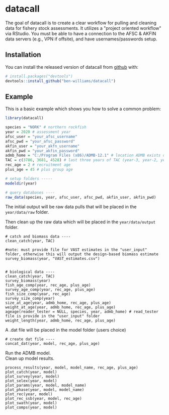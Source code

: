 
# datacall

<!-- badges: start -->
<!-- badges: end -->

The goal of datacall is to create a clear workflow for pulling and cleaning data for fishery stock assessments. 
It utilizes a "project oriented workflow" via RStudio. 
You must be able to have a connection to the AFSC & AKFIN data servers (e.g., VPN if offsite), and have usernames/passwords setup.

## Installation

You can install the released version of datacall from [github](https://github.com/ben-williams/datacall) with:

``` r
# install.packages("devtools")
devtools::install_github("ben-williams/datacall")
```

## Example

This is a basic example which shows you how to solve a common problem:

``` r
library(datacall)

species = "NORK" # northern rockfish
year = 2020 # assessment year
afsc_user = "your_afsc_username"
afsc_pwd = "your_afsc_password"
akfin_user = "your_akfn_username"
akfin_pwd = "your_akfin_password"
admb_home = "C:/Program Files (x86)/ADMB-12.1" # location ADMB exists on *my* computer
TAC = c(3786, 3681, 4528) # last three years of TAC (year-3, year-2, year-1)
rec_age = 2 # recruitment age
plus_age = 45 # plus group age

# setup folders -----
modeldir(year)

# query databases ----
raw_data(species, year, afsc_user, afsc_pwd, akfin_user, akfin_pwd)
```

The initial output will be raw data pulls that will be placed in the  `year/data/raw` folder. 

Then clean up the raw data which will be placed in the `year/data/output` folder.

```{r}
# catch and biomass data ----
clean_catch(year, TAC)

#note: must provide file for VAST estimates in the "user_input" folder, otherwise this will output the design-based biomass estimate
survey_biomass(year, "VAST_estimates.csv")


# biological data ----
clean_catch(year, TAC)
survey_biomass(year)
fish_age_comp(year, rec_age, plus_age)
survey_age_comp(year, rec_age, plus_age)
fish_size_comp(year, rec_age)
survey_size_comp(year)
size_at_age(year, admb_home, rec_age, plus_age)
weight_at_age(year, admb_home, rec_age, plus_age)
ageage(reader_tester = NULL, species, year, admb_home) # read_tester file is provide in the "user_input" folder
weight_length(year, admb_home, rec_age, plus_age)
```

A .dat file will be placed in the model folder (users choice)

```{r}
# create dat file ----
concat_dat(year, model, rec_age, plus_age)
```

Run the ADMB model.  
Clean up model results.

```{r}
process_results(year, model, model_name, rec_age, plus_age)
plot_catch(year, model)
plot_survey(year, model)
plot_selex(year, model)
plot_params(year, model, model_name)
plot_phase(year, model, model_name)
plot_rec(year, model)
plot_rec_ssb(year, model, rec_age)
plot_swath(year, model)
plot_comps(year, model)
```






